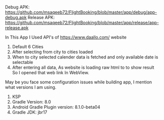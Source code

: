 

Debug APK: https://github.com/msaqeeb72/FlightBooking/blob/master/app/debug/app-debug.apk
Release APK: https://github.com/msaqeeb72/FlightBooking/blob/master/app/release/app-release.apk

In This App I Used API's of https://www.daallo.com/ website 

1) Default 6 Cities 
2) After selecting from city to cities loaded
3) When to city selected calender data is fetched and only available date is selectable
4) After entering all data, As website is loading raw html to to show result So I opened that web link In
   WebView.

May be you face some configuration issues while building app, I mention what versions I am using.
1) KSP
2) Gradle Version: 8.0
3) Android Gradle Plugin version: 8.1.0-beta04
4) Gradle JDK: jbr17